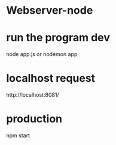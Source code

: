 # Webserver-node


# run the program dev
node app.js  or nodemon app

# localhost request

http://localhost:8081/

# production 
npm start

